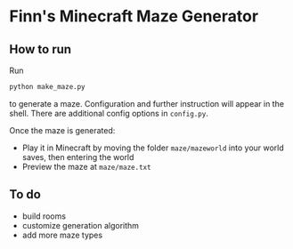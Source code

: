 # Finn's Minecraft Maze Generator

## How to run

Run

```bash
python make_maze.py
```

to generate a maze. Configuration and further instruction will appear in the shell. There are additional config options in `config.py`.

Once the maze is generated:

- Play it in Minecraft by moving the folder `maze/mazeworld` into your world saves, then entering the world
- Preview the maze at `maze/maze.txt`

## To do

- build rooms
- customize generation algorithm
- add more maze types
